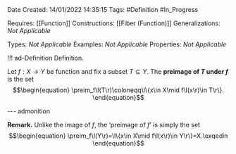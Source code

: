 <br />
<br />

Date Created: 14/01/2022 14:35:15
Tags: #Definition #In_Progress

Requires: [[Function]]
Constructions: [[Fiber (Function)]]
Generalizations: _Not Applicable_

Types: _Not Applicable_
Examples: _Not Applicable_ 
Properties: _Not Applicable_

!!! ad-Definition Definition.

Let $f:X\to Y$ be function and fix a subset $T\subseteq Y$. The **preimage of $T$ under $f$** is the set
$$\begin{equation}
    \preim_f\l(T\r)\coloneqq\l\{x\in X\mid f\l(x\r)\in T\r\}.
\end{equation}$$

--- admonition

**Remark.** Unlike the image of $f$, the $\textrm{`preimage of}$ $f\textrm{'}$ is simply the set
$$\begin{equation}
    \preim_f\l(Y\r)=\l\{x\in X\mid f\l(x\r)\in Y\r\}=X.\exqedin
\end{equation}$$
